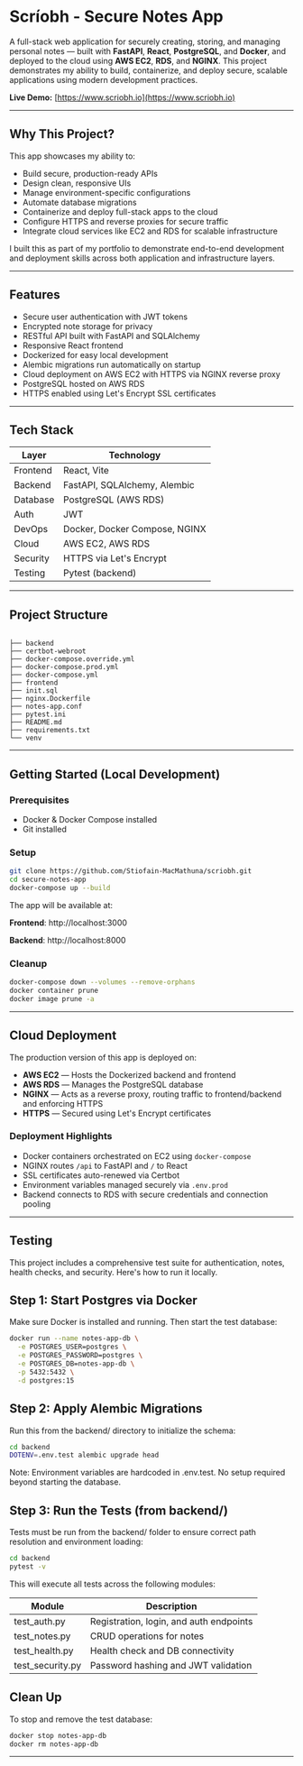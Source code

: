# Scríobh - Secure Notes App

A full-stack web application for securely creating, storing, and managing personal notes — built with **FastAPI**, **React**, **PostgreSQL**, and **Docker**, and deployed to the cloud using **AWS EC2**, **RDS**, and **NGINX**. This project demonstrates my ability to build, containerize, and deploy secure, scalable applications using modern development practices.

**Live Demo:** [https://www.scriobh.io](https://www.scriobh.io)

---

## Why This Project?

This app showcases my ability to:

- Build secure, production-ready APIs  
- Design clean, responsive UIs  
- Manage environment-specific configurations  
- Automate database migrations  
- Containerize and deploy full-stack apps to the cloud  
- Configure HTTPS and reverse proxies for secure traffic  
- Integrate cloud services like EC2 and RDS for scalable infrastructure  

I built this as part of my portfolio to demonstrate end-to-end development and deployment skills across both application and infrastructure layers.

---

## Features

- Secure user authentication with JWT tokens  
- Encrypted note storage for privacy  
- RESTful API built with FastAPI and SQLAlchemy  
- Responsive React frontend  
- Dockerized for easy local development  
- Alembic migrations run automatically on startup  
- Cloud deployment on AWS EC2 with HTTPS via NGINX reverse proxy  
- PostgreSQL hosted on AWS RDS  
- HTTPS enabled using Let's Encrypt SSL certificates  

---

## Tech Stack

| Layer       | Technology                           |
|-------------|--------------------------------------|
| Frontend    | React, Vite                          |
| Backend     | FastAPI, SQLAlchemy, Alembic         |
| Database    | PostgreSQL (AWS RDS)                 |
| Auth        | JWT                                  |
| DevOps      | Docker, Docker Compose, NGINX        |
| Cloud       | AWS EC2, AWS RDS                     |
| Security    | HTTPS via Let's Encrypt              |
| Testing     | Pytest (backend)                     |

---

## Project Structure

```text

├── backend
├── certbot-webroot
├── docker-compose.override.yml
├── docker-compose.prod.yml
├── docker-compose.yml
├── frontend
├── init.sql
├── nginx.Dockerfile
├── notes-app.conf
├── pytest.ini
├── README.md
├── requirements.txt
└── venv
```

---

## Getting Started (Local Development)

### Prerequisites

- Docker & Docker Compose installed  
- Git installed  

### Setup

```bash
git clone https://github.com/Stiofain-MacMathuna/scriobh.git
cd secure-notes-app
docker-compose up --build
```

The app will be available at:

**Frontend**: http://localhost:3000

**Backend**: http://localhost:8000

### Cleanup

```bash
docker-compose down --volumes --remove-orphans
docker container prune
docker image prune -a
```

---

## Cloud Deployment

The production version of this app is deployed on:

- **AWS EC2** — Hosts the Dockerized backend and frontend  
- **AWS RDS** — Manages the PostgreSQL database  
- **NGINX** — Acts as a reverse proxy, routing traffic to frontend/backend and enforcing HTTPS  
- **HTTPS** — Secured using Let's Encrypt certificates  

### Deployment Highlights

- Docker containers orchestrated on EC2 using `docker-compose`  
- NGINX routes `/api` to FastAPI and `/` to React  
- SSL certificates auto-renewed via Certbot  
- Environment variables managed securely via `.env.prod`  
- Backend connects to RDS with secure credentials and connection pooling  

---

## Testing 

This project includes a comprehensive test suite for authentication, notes, health checks, and security. Here's how to run it locally.

## Step 1: Start Postgres via Docker

Make sure Docker is installed and running. Then start the test database:

```bash
docker run --name notes-app-db \
  -e POSTGRES_USER=postgres \
  -e POSTGRES_PASSWORD=postgres \
  -e POSTGRES_DB=notes-app-db \
  -p 5432:5432 \
  -d postgres:15
```

##  Step 2: Apply Alembic Migrations

Run this from the backend/ directory to initialize the schema:

```bash
cd backend
DOTENV=.env.test alembic upgrade head
```

Note: Environment variables are hardcoded in .env.test. No setup required beyond starting the database.

## Step 3: Run the Tests (from backend/)

Tests must be run from the backend/ folder to ensure correct path resolution and environment loading:

```bash
cd backend
pytest -v
```

This will execute all tests across the following modules:

| Module          | Description                            |
|-----------------|----------------------------------------|
| test_auth.py    | Registration, login, and auth endpoints|
| test_notes.py   | CRUD operations for notes              |
| test_health.py  | Health check and DB connectivity       |
| test_security.py| Password hashing and JWT validation    |

## Clean Up

To stop and remove the test database:

```bash
docker stop notes-app-db
docker rm notes-app-db
```
---
